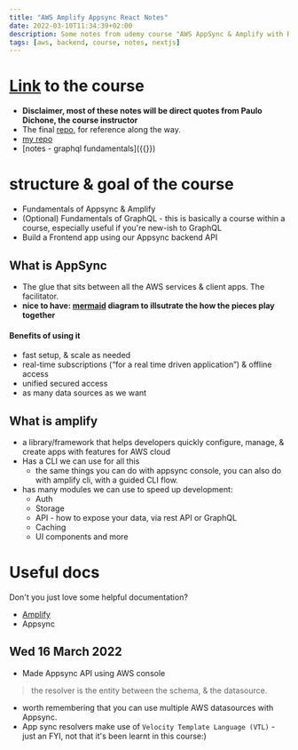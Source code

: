 ```yaml
---
title: "AWS Amplify Appsync React Notes"
date: 2022-03-10T11:34:39+02:00
description: Some notes from udemy course "AWS AppSync & Amplify with React & GraphQL"
tags: [aws, backend, course, notes, nextjs]
---
```


# [Link](https://www.udemy.com/course/aws-appsync-amplify-with-react-graphql-course/) to the course
- **Disclaimer, most of these notes will be direct quotes from Paulo Dichone, the course instructor**
- The final [repo](https://github.com/pdichone/amplify-appsync-blog-course), for reference along the way.
- [my repo](https://github.com/txndai/amplify-course)
- [notes - graphql fundamentals]({{<ref graphql-fundamentals-notes>}})


# structure & goal of the course
- Fundamentals of Appsync & Amplify
- (Optional) Fundamentals of GraphQL - this is basically a course within a course, especially useful if you're new-ish to GraphQL
- Build a Frontend app using our Appsync backend API

## What is AppSync
- The glue that sits between all the AWS services & client apps. The facilitator.
- **nice to have: [mermaid](https://robb.sh/posts/how-to-use-mermaid-diagrams-in-hugo/) diagram to illsutrate the how the pieces play together**
#### Benefits of using it
* fast setup, & scale as needed
* real-time subscriptions (“for a real time driven application”) & offline access
* unified secured access
* as many data sources as we want

## What is amplify
* a library/framework that helps developers quickly configure, manage, & create apps with features for AWS cloud
* Has a CLI we can use for all this
    * the same things you can do with appsync console, you can also do with amplify cli, with a guided CLI flow. 
* has many modules we can use to speed up development:
    * Auth
    * Storage 
    * API - how to expose your data, via rest API or GraphQL
    * Caching 
    * UI components and more

# Useful docs
Don't you just love some helpful documentation?

- [Amplify](https://docs.amplify.aws/)
- Appsync

## Wed 16 March 2022
- Made Appsync API using AWS console

> the resolver is the entity between the schema, & the datasource.
- worth remembering that you can use multiple AWS datasources with Appsync.
- App sync resolvers make use of `Velocity Template Language (VTL)` - just an FYI, not that it's been learnt in this course:)